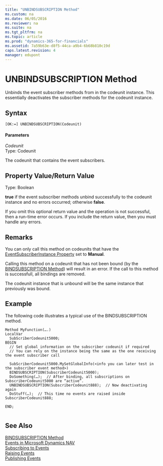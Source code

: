 ```yaml
---
title: "UNBINDSUBSCRIPTION Method"
ms.custom: na
ms.date: 06/05/2016
ms.reviewer: na
ms.suite: na
ms.tgt_pltfrm: na
ms.topic: article
ms.prod: "dynamics-365-for-financials"
ms.assetid: 7a59b63e-d8f5-44ca-a9b4-6b68b810c19d
caps.latest.revision: 4
manager: edupont
---
```

# UNBINDSUBSCRIPTION Method
Unbinds the event subscriber methods from in the codeunit instance. This essentially deactivates the subscriber methods for the codeunit instance.  
  
## Syntax  
  
```  
[OK:=] UNBINDSUBSCRIPTION(Codeunit)  
```  
  
#### Parameters  
 *Codeunit*  
 Type: Codeunit  
  
 The codeunit that contains the event subscribers.  
  
## Property Value/Return Value  
 Type: Boolean  
  
 **true** if the event subscriber methods unbind successfully to the codeunit instance and no errors occurred; otherwise **false**.  
  
 If you omit this optional return value and the operation is not successful, then a run-time error occurs. If you include the return value, then you must handle any errors.  
  
## Remarks  
 You can only call this method on codeunits that have the [EventSubscriberInstance Property](../properties/devenv-EventSubscriberInstance-Property.md) set to **Manual**.  
  
 Calling this method on a codeunit that has not been bound \(by the [BINDSUBSCRIPTION Method](devenv-BINDSUBSCRIPTION-Method.md)\) will result in an error. If the call to this method is successfull, all bindings are removed.  
  
 The codeunit instance that is unbound will be the same instance that previously was bound.  
  
## Example  
 The following code illustrates a typical use of the BINDSUBSCRIPTION method.  
  
```  
Method MyFunction(….)  
LocalVar  
  SubScriberCodeunit5000;  
BEGIN  
  // Set global information on the subscriber codeunit if required  
  // You can rely on the instance being the same as the one receiving the event subscriber call  
  
  SubScriberCodeunit5000.MySetGlobalInfo(<info you can later test in the subscriber event method>)  
  BINDSUBSCRIPTION(SubscriberCodeunit5000);  
  DoSomething(…);  // After binding, all subscriptions on SubscriberCodeunit5000 are “active”.  
  UNBINDSUBSCRIPTION(SubscriberCodeunit888);  // Now deactivating again  
  DoStuff(…);  // This time no events are raised inside SubscriberCodeunit888;  
  
END;  
  
```  
  
## See Also  
 [BINDSUBSCRIPTION Method](devenv-BINDSUBSCRIPTION-Method.md)   
 [Events in Microsoft Dynamics NAV](Events-in-Microsoft-Dynamics-NAV.md)   
 [Subscribing to Events](Subscribing-to-Events.md)   
 [Raising Events](Raising-Events.md)   
 [Publishing Events](Publishing-Events.md)